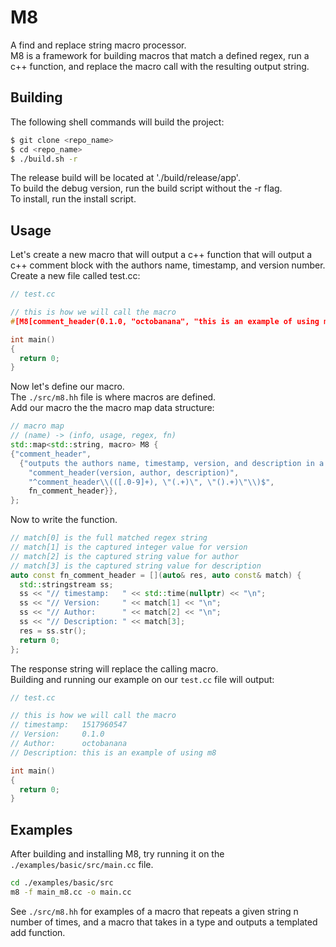# M8
A find and replace string macro processor.  
M8 is a framework for building macros that match a defined regex, run a c++ function, and replace the macro call with the resulting output string.  

## Building
The following shell commands will build the project:
```bash
$ git clone <repo_name>
$ cd <repo_name>
$ ./build.sh -r
```
The release build will be located at './build/release/app'.  
To build the debug version, run the build script without the -r flag.  
To install, run the install script.  

## Usage
Let's create a new macro that will output a c++ function that will output a c++ comment block with the authors name, timestamp, and version number.  
Create a new file called test.cc:
```cpp
// test.cc

// this is how we will call the macro
#[M8[comment_header(0.1.0, "octobanana", "this is an example of using m8")]]

int main()
{
  return 0;
}
```

Now let's define our macro.  
The `./src/m8.hh` file is where macros are defined.  
Add our macro the the macro map data structure:
```cpp
// macro map
// (name) -> (info, usage, regex, fn)
std::map<std::string, macro> M8 {
{"comment_header",
  {"outputs the authors name, timestamp, version, and description in a c++ comment block",
    "comment_header(version, author, description)",
    "^comment_header\\(([.0-9]+), \"(.+)\", \"().+)\"\\)$",
    fn_comment_header}},
};
```

Now to write the function.  
```cpp
// match[0] is the full matched regex string
// match[1] is the captured integer value for version
// match[2] is the captured string value for author
// match[3] is the captured string value for description
auto const fn_comment_header = [](auto& res, auto const& match) {
  std::stringstream ss;
  ss << "// timestamp:   " << std::time(nullptr) << "\n";
  ss << "// Version:     " << match[1] << "\n";
  ss << "// Author:      " << match[2] << "\n";
  ss << "// Description: " << match[3];
  res = ss.str();
  return 0;
};
```
The response string will replace the calling macro.  
Building and running our example on our `test.cc` file will output:
```cpp
// test.cc

// this is how we will call the macro
// timestamp:   1517960547
// Version:     0.1.0
// Author:      octobanana
// Description: this is an example of using m8

int main()
{
  return 0;
}
```

## Examples
After building and installing M8, try running it on the `./examples/basic/src/main.cc` file.  
```bash
cd ./examples/basic/src
m8 -f main_m8.cc -o main.cc
```
See `./src/m8.hh` for examples of a macro that repeats a given string n number of times, and a macro that takes in a type and outputs a templated add function.  
